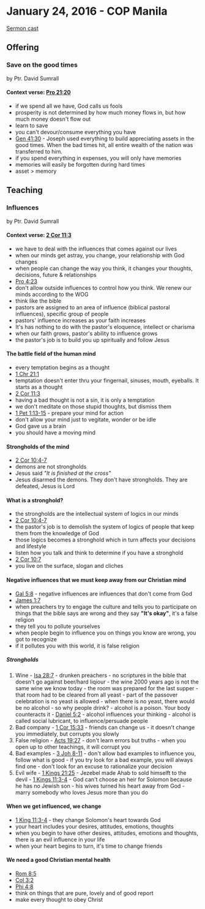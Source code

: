 # January 24, 2016 - COP Manila

[Sermon cast](http://livestream.com/cathedralofpraise/cathedralofpraiseph/videos/110326328)

## Offering

### Save on the good times
by Ptr. David Sumrall

#### Context verse: [Pro 21:20](http://www.biblestudytools.com/proverbs/21-20.html)
- if we spend all we have, God calls us fools
- prosperity is not determined by how much money flows in, but how much money doesn't flow out
- learn to save
- you can't devour/consume everything you have
- [Gen 41:30](http://www.biblestudytools.com/genesis/41-30.html) - Joseph used everything to build appreciating assets in the good times. When the bad times hit, all entire wealth of the nation was transferred to him. 
- if you spend everything in expenses, you will only have memories
- memories will easily be forgotten during hard times
- asset > memory

## Teaching

### Influences
by Ptr. David Sumrall

#### Context verse: [2 Cor 11:3](http://www.biblestudytools.com/2-corinthians/11-3.html)
- we have to deal with the influences that comes against our lives
- when our minds get astray, you change, your relationship with God changes
- when people can change the way you think, it changes your thoughts, decisions, future & relationships
- [Pro 4:23](http://www.biblestudytools.com/proverbs/4-23.html)
- don't allow outside influences to control how you think. We renew our minds according to the WOG
- think like the bible
- pastors are assigned to an area of influence (biblical pastoral influences), specific group of people
- pastors' influence increases as your faith increases
- It's has nothing to do with the pastor's eloquence, intellect or charisma
- when our faith grows, pastor's ability to influence grows
- the pastor's job is to build you up spiritually and follow Jesus

#### The battle field of the human mind
- every temptation begins as a thought
- [1 Chr 21:1](http://www.biblestudytools.com/1-chronicles/21-1.html)
- temptation doesn't enter thru your fingernail, sinuses, mouth, eyeballs. It starts as a thought
- [2 Cor 11:3](http://www.biblestudytools.com/2-corinthians/11-3.html)
- having a bad thought is not a sin, it is only a temptation
- we don't meditate on those stupid thoughts, but dismiss them
- [1 Pet 1:13-15](http://www.biblestudytools.com/1-peter/passage/?q=1-peter+1:13-15) - prepare your mind for action
- don't allow your mind just to vegitate, wonder or be idle
- God gave us a brain
- you should have a moving mind

#### Strongholds of the mind
- [2 Cor 10:4-7](http://www.biblestudytools.com/2-corinthians/passage/?q=2-corinthians+10:4-7)
- demons are not strongholds
- Jesus said *"It is finished at the cross"*
- Jesus disarmed the demons. They don't have strongholds. They are defeated, Jesus is Lord

#### What is a stronghold?
- the strongholds are the intellectual system of logics in our minds
- [2 Cor 10:4-7](http://www.biblestudytools.com/2-corinthians/passage/?q=2-corinthians+10:4-7)
- the pastor's job is to demolish the system of logics of people that keep them from the knowledge of God
- those logics becomes a stronghold which in turn affects your decisions and lifestyle
- listen how you talk and think to determine if you have a stronghold
- [2 Cor 10:7](http://www.biblestudytools.com/2-corinthians/10-7.html) 
- you live on the surface, slogan and cliches

#### Negative influences that we must keep away from our Christian mind
- [Gal 5:8](http://www.biblestudytools.com/galatians/5-8.html) - negative influences are influences that don't come from God
- [James 1:7](http://www.biblestudytools.com/james/1-7.html)
- when preachers try to engage the culture and tells you to participate on things that the bible says are wrong and they say **"It's okay"**, it's a false religion
- they tell you to pollute yourselves
- when people begin to influence you on things you know are wrong, you got to recognize
- if it pollutes you with this world, it is false religion

##### Strongholds
  1. Wine
    - [Isa 28:7](http://www.biblestudytools.com/isaiah/28-7.html) - drunken preachers
    - no scriptures in the bible that doesn't go against beer/hard liqiour
    - the wine 2000 years ago is not the same wine we know today
    - the room  was prepared for the last supper
    - that room had to be cleared from all yeast
    - part of the passover celebration is no yeast is allowed
    - when there is no yeast, there would be no alcohol
    - so why people drink?
    - alcohol is a poison. Your body counteracts it
    - [Daniel 5:2](http://www.biblestudytools.com/daniel/5-2.html) - alcohol influences your thinking
    - alcohol is called social lubricant, to influence/persuade people
  2. Bad company
    - [1 Cor 15:33](http://www.biblestudytools.com/1-corinthians/15-33.html)
    - friends can change us
    - it doesn't change you immediately, but corrupts you slowly
  3. False religion
    - [Acts 19:27](http://www.biblestudytools.com/acts/19-27.html)
    - don't learn errors but truths
    - when you open up to other teachings, it will corrupt you
  4. Bad examples
    - [3 Joh 8-11](http://www.biblestudytools.com/3-john/passage/?q=3-john+1:8-11)
    - don't allow bad examples to influence you, follow what is good
    - if you try look for a bad example, you will always find one
    - don't look for an excuse to rationalize your decision
  5. Evil wife
    - [1 Kings 21:25](http://www.biblestudytools.com/1-kings/21-25.html) - Jezebel made Ahab to sold himselft to the devil
    - [1 Kings 11:3-4](http://www.biblestudytools.com/1-kings/passage/?q=1-kings+11:3-4) - God can't choose an heir for Solomon because he has no Jewish son
    - his wives turned his heart away from God
    - marry somebody who loves Jesus more than you do
    
#### When we get influenced, we change
- [1 King 11:3-4](http://www.biblestudytools.com/1-kings/passage/?q=1-kings+11:3-4) - they change Solomon's heart towards God
- your heart includes your desires, attitudes, emotions, thoughts
- when you begin to have other desires, attitudes, emotions and thoughts, there is an evil influence in your life
- when your heart begins to turn, it's time to change friends

#### We need a good Christian mental health
- [Rom 8:5](http://www.biblestudytools.com/romans/8-5.html)
- [Col 3:2](http://www.biblestudytools.com/colossians/3-2.html)
- [Phi 4:8](http://www.biblestudytools.com/philippians/4-8.html)
- think on things that are pure, lovely and of good report
- make every thought to obey Christ

